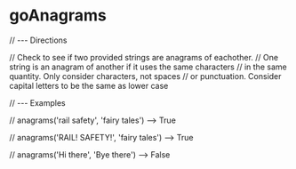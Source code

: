 # goAnagrams

// --- Directions

// Check to see if two provided strings are anagrams of eachother.
// One string is an anagram of another if it uses the same characters
// in the same quantity. Only consider characters, not spaces
// or punctuation.  Consider capital letters to be the same as lower case

// --- Examples

//   anagrams('rail safety', 'fairy tales') --> True

//   anagrams('RAIL! SAFETY!', 'fairy tales') --> True

//   anagrams('Hi there', 'Bye there') --> False
